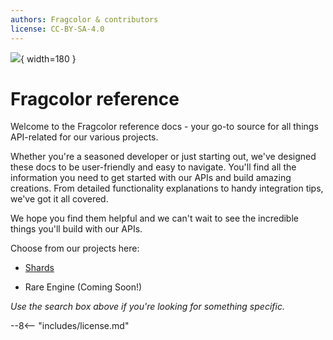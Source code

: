 ```yaml
---
authors: Fragcolor & contributors
license: CC-BY-SA-4.0
---
```


![](assets/ReferenceLogo.png){ width=180 }

# Fragcolor reference

Welcome to the Fragcolor reference docs - your go-to source for all things API-related for our various projects.

Whether you're a seasoned developer or just starting out, we've designed these docs to be user-friendly and easy to navigate. You'll find all the information you need to get started with our APIs and build amazing creations. From detailed functionality explanations to handy integration tips, we've got it all covered.

We hope you find them helpful and we can't wait to see the incredible things you'll build with our APIs.

Choose from our projects here:

- [Shards](./shards/)

- Rare Engine (Coming Soon!)

*Use the search box above if you're looking for something specific.*

--8<-- "includes/license.md"
